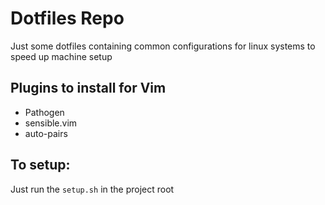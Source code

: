# Dotfiles Repo
Just some dotfiles containing common configurations for linux systems to speed up machine setup

## Plugins to install for Vim
* Pathogen
* sensible.vim
* auto-pairs

## To setup:
Just run the `setup.sh` in the project root
